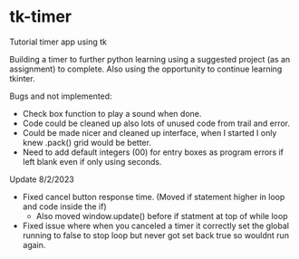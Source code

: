 # tk-timer

Tutorial timer app using tk

Building a timer to further python learning using a suggested project (as an assignment) to complete.
Also using the opportunity to continue learning tkinter.

Bugs and not implemented:

- Check box function to play a sound when done.
- Code could be cleaned up also lots of unused code from trail and error.
- Could be made nicer and cleaned up interface, when I started I only knew .pack() grid would be better.
- Need to add default integers (00) for entry boxes as program errors if left blank even if only using seconds.

Update 8/2/2023

- Fixed cancel button response time. (Moved if statement higher in loop and code inside the if)
  - Also moved window.update() before if statment at top of while loop
- Fixed issue where when you canceled a timer it correctly set the global running to false to stop loop but never got set back true so wouldnt run again.
